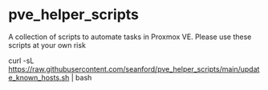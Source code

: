 # pve_helper_scripts
A collection of scripts to automate tasks in Proxmox VE.  Please use these scripts at your own risk


curl -sL https://raw.githubusercontent.com/seanford/pve_helper_scripts/main/update_known_hosts.sh | bash

